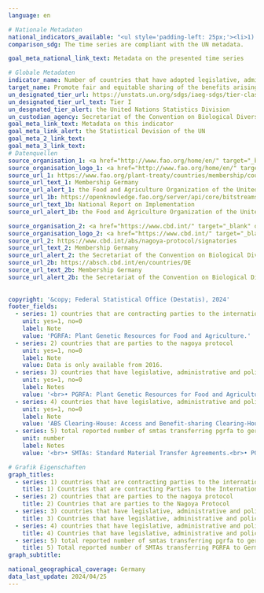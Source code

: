 ```yaml
---
language: en    

# Nationale Metadaten    
national_indicators_available: "<ul style='padding-left: 25px;'><li>1) Countries that are contracting Parties to the International Treaty on PGRFA</li> <li> 2) Countries that are parties to the Nagoya Protocol</li> <li> 3) Countries that have legislative, administrative and policy framework or measures reported through the Online Reporting System on Compliance of the International Treaty on PGRFA</li> <li> 4) Countries that have legislative, administrative and policy framework or measures reported to the ABS Clearing-House</li> <li> 5) Total reported number of SMTAs transferring PGRFA to Germany</li></ul>"    
comparison_sdg: The time series are compliant with the UN metadata.    

goal_meta_national_link_text: Metadata on the presented time series    

# Globale Metadaten    
indicator_name: Number of countries that have adopted legislative, administrative and policy frameworks to ensure fair and equitable sharing of benefits    
target_name: Promote fair and equitable sharing of the benefits arising from the utilization of genetic resources and promote appropriate access to such resources, as internationally agreed    
un_designated_tier_url: https://unstats.un.org/sdgs/iaeg-sdgs/tier-classification/    
un_designated_tier_url_text: Tier I    
un_desgnated_tier_alert: the United Nations Statistics Division    
un_custodian_agency: Secretariat of the Convention on Biological Diversity (CBD-Secretariat)    
goal_meta_link_text: Metadata on this indicator    
goal_meta_link_alert: the Statistical Devision of the UN    
goal_meta_2_link_text:     
goal_meta_3_link_text:         
# Datenquellen
source_organisation_1: <a href="http://www.fao.org/home/en/" target="_blank" onclick="return confirm_alert('the Food and Agriculture Organization of the United Nations','En');" title="Click here to go to the website of the organisation Food and Agriculture Organization of the United Nations (FAO)."> Food and Agriculture Organization of the United Nations (FAO) </a>
source_organisation_logo_1: <a href="http://www.fao.org/home/en/" target="_blank" onclick="return confirm_alert('the Food and Agriculture Organization of the United Nations','En');"><img src="https://sdg-indikatoren.de/public/OrgImgEn/fao.png" alt="Logo fao" style="height:60px; width:148px"/></a>
source_url_1: https://www.fao.org/plant-treaty/countries/membership/country-details/en/c/359285/?iso3=DEU
source_url_text_1: Membership Germany
source_url_alert_1: the Food and Agriculture Organization of the United Nations
source_url_1b: https://openknowledge.fao.org/server/api/core/bitstreams/06f5ae34-a69f-4dae-8474-a7caabc58f21/content
source_url_text_1b: National Report on Implementation
source_url_alert_1b: the Food and Agriculture Organization of the United Nations

source_organisation_2: <a href="https://www.cbd.int/" target="_blank" onclick="return confirm_alert('the Secretariat of the Convention on Biological Diversity','En');" title="Click here to go to the website of the organisation Secretariat of the Convention on Biological Diversity."> Secretariat of the Convention on Biological Diversity </a>
source_organisation_logo_2: <a href="https://www.cbd.int/" target="_blank" onclick="return confirm_alert('the Secretariat of the Convention on Biological Diversity','En');"><img src="https://sdg-indikatoren.de/public/OrgImgEn/cbd.png" alt="Logo cbd" style="height:60px; width:148px"/></a>
source_url_2: https://www.cbd.int/abs/nagoya-protocol/signatories
source_url_text_2: Membership Germany
source_url_alert_2: the Secretariat of the Convention on Biological Diversity
source_url_2b: https://absch.cbd.int/en/countries/DE
source_url_text_2b: Membership Germany
source_url_alert_2b: the Secretariat of the Convention on Biological Diversity
    
    
copyright: '&copy; Federal Statistical Office (Destatis), 2024'    
footer_fields:
  - series: 1) countries that are contracting parties to the international treaty on pgrfa
    unit: yes=1, no=0
    label: Note
    value: 'PGRFA: Plant Genetic Resources for Food and Agriculture.'
  - series: 2) countries that are parties to the nagoya protocol
    unit: yes=1, no=0
    label: Note
    value: Data is only available from 2016.
  - series: 3) countries that have legislative, administrative and policy framework or measures reported through the online reporting system on compliance of the international treaty on pgrfa
    unit: yes=1, no=0
    label: Notes
    value: '<br>• PGRFA: Plant Genetic Resources for Food and Agriculture.<br>• The time series refers to the online reporting system. The framework and measures existed before. <br>• Data is only available from 2016.'
  - series: 4) countries that have legislative, administrative and policy framework or measures reported to the abs clearing-house
    unit: yes=1, no=0
    label: Note
    value: 'ABS Clearing-House: Access and Benefit-sharing Clearing-House.'
  - series: 5) total reported number of smtas transferring pgrfa to germany
    unit: number
    label: Notes
    value: '<br>• SMTAs: Standard Material Transfer Agreements.<br>• PGRFA: Plant Genetic Resources for Food and Agriculture.<br>• The data is based on a special evaluation and is not publicly available.<br>• Data is only available from 2012.'    

# Grafik Eigenschaften    
graph_titles:
  - series: 1) countries that are contracting parties to the international treaty on pgrfa
    title: 1) Countries that are contracting Parties to the International Treaty on PGRFA
  - series: 2) countries that are parties to the nagoya protocol
    title: 2) Countries that are parties to the Nagoya Protocol
  - series: 3) countries that have legislative, administrative and policy framework or measures reported through the online reporting system on compliance of the international treaty on pgrfa
    title: 3) Countries that have legislative, administrative and policy framework or measures reported through the Online Reporting System on Compliance of the International Treaty on PGRFA
  - series: 4) countries that have legislative, administrative and policy framework or measures reported to the abs clearing-house
    title: 4) Countries that have legislative, administrative and policy framework or measures reported to the ABS Clearing-House
  - series: 5) total reported number of smtas transferring pgrfa to germany
    title: 5) Total reported number of SMTAs transferring PGRFA to Germany
graph_subtitle:     

national_geographical_coverage: Germany    
data_last_update: 2024/04/25    
---
```


<span></span>
